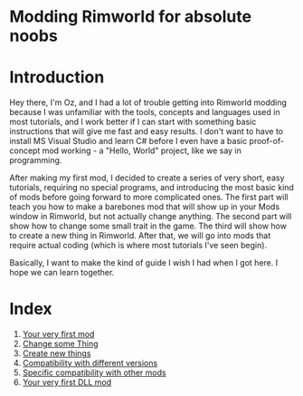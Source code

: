 # Modding Rimworld for absolute noobs

# Introduction

Hey there, I'm Oz, and I had a lot of trouble getting into Rimworld modding because I was unfamiliar with the tools, concepts and languages used in most tutorials, and I work better if I can start with something basic instructions that will give me fast and easy results. I don't want to have to install MS Visual Studio and learn C# before I even have a basic proof-of-concept mod working - a "Hello, World" project, like we say in programming.

After making my first mod, I decided to create a series of very short, easy tutorials, requiring no special programs, and introducing the most basic kind of mods before going forward to more complicated ones. The first part will teach you how to make a barebones mod that will show up in your Mods window in Rimworld, but not actually change anything. The second part will show how to change some small trait in the game. The third will show how to create a new thing in Rimworld. After that, we will go into mods that require actual coding (which is where most tutorials I've seen begin).

Basically, I want to make the kind of guide I wish I had when I got here. I hope we can learn together.

# Index

1. [Your very first mod](lesson1.md)
2. [Change some Thing](lesson2.md)
3. [Create new things](lesson3.md)
4. [Compatibility with different versions](lesson4.md)
5. [Specific compatibility with other mods](lesson5.md)
6. [Your very first DLL mod](lesson6.md)


